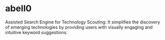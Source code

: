 # abell0
Assisted Search Engine for Technology Scouting: It simplifies the discovery of emerging technologies by providing users with visually engaging and intuitive keyword suggestions.
